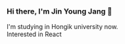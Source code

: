 ### Hi there, I'm Jin Young Jang 👋

 I'm studying in Hongik university now.
 <br/>
 Interested in React
